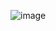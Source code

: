 ![image](https://user-images.githubusercontent.com/68107000/103795247-1780f100-5089-11eb-83da-fb1b1568ce14.png)
